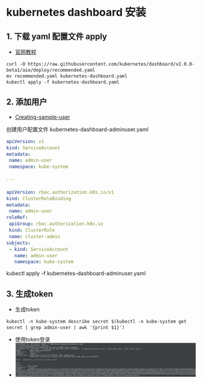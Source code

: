 # kubernetes dashboard 安装
## 1. 下载 yaml 配置文件 apply
 - [官网教程](https://kubernetes.io/docs/tasks/access-application-cluster/web-ui-dashboard/#deploying-the-dashboard-ui)
```
curl -O https://raw.githubusercontent.com/kubernetes/dashboard/v2.0.0-beta1/aio/deploy/recommended.yaml
mv recommended.yaml kubernetes-dashboard.yaml
kubectl apply -f kubernetes-dashboard.yaml
```
## 2. 添加用户
 - [Creating-sample-user](https://github.com/kubernetes/dashboard/wiki/Creating-sample-user)
 
 创建用户配置文件 kubernetes-dashboard-adminuser.yaml
 ```yaml
apiVersion: v1
kind: ServiceAccount
metadata:
  name: admin-user
  namespace: kube-system

---

apiVersion: rbac.authorization.k8s.io/v1
kind: ClusterRoleBinding
metadata:
  name: admin-user
roleRef:
  apiGroup: rbac.authorization.k8s.io
  kind: ClusterRole
  name: cluster-admin
subjects:
  - kind: ServiceAccount
    name: admin-user
    namespace: kube-system
```
kubectl apply -f kubernetes-dashboard-adminuser.yaml

## 3. 生成token
 - 生成token
 ```
 kubectl -n kube-system describe secret $(kubectl -n kube-system get secret | grep admin-user | awk '{print $1}')
 ```
 - 使用token登录
 -  ![avatar](../images/kubenetes-dashboard-token.PNG)